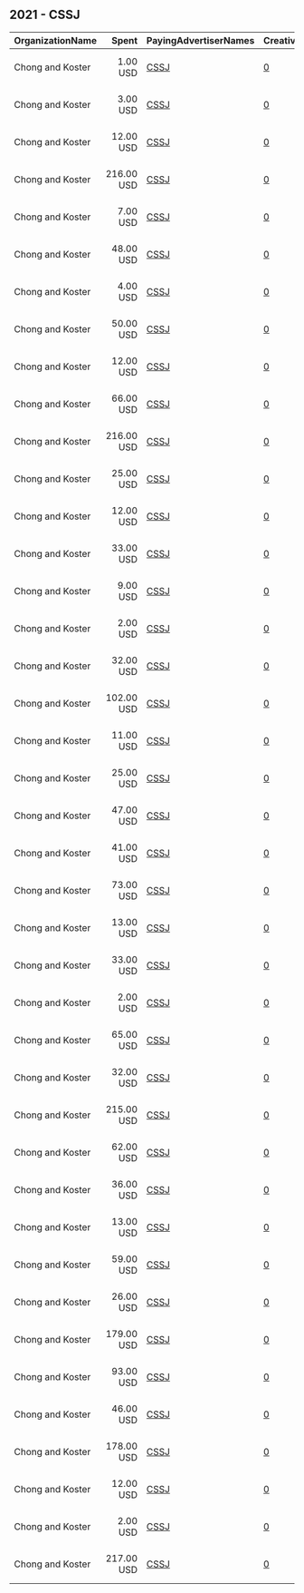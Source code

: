 ## 2021 - CSSJ 
|OrganizationName|Spent|PayingAdvertiserNames|CreativeUrls|Impressions|Genders|AgeBrackets|CountryCodes|BillingAddresses|CandidateBallotInformation|
|:---|---:|:---|:---|---:|:---|:---|:---|:---|:---|
|Chong and Koster|1.00 USD|[CSSJ](2021/CSSJ.md)|[0](https://www.snap.com/political-ads/asset/186163404a04921e30308c3bd42455954f02cd953119be613d7cd8b8dba40641?mediaType=png)|128||18+||"1640 Rhode Island Ave. NW, Suite 600,Washington,20036,US"||
|Chong and Koster|3.00 USD|[CSSJ](2021/CSSJ.md)|[0](https://www.snap.com/political-ads/asset/b41dec73a5ec8fdcf539061451faed906df2c382493f848827aa73d82722509f?mediaType=png)|211||18+||"1640 Rhode Island Ave. NW, Suite 600,Washington,20036,US"||
|Chong and Koster|12.00 USD|[CSSJ](2021/CSSJ.md)|[0](https://www.snap.com/political-ads/asset/3c0a4907aeff3deb1251177a399f2ec6ff5079f3dc8653330c6a876fe7ab42f6?mediaType=png)|2,151||18+||"1640 Rhode Island Ave. NW, Suite 600,Washington,20036,US"||
|Chong and Koster|216.00 USD|[CSSJ](2021/CSSJ.md)|[0](https://www.snap.com/political-ads/asset/2c3e61df044750832a0d8c508b7204b18147430980939c1600a9c10f0ef3c72b?mediaType=png)|23,512||18+|united states|"1640 Rhode Island Ave. NW, Suite 600,Washington,20036,US"||
|Chong and Koster|7.00 USD|[CSSJ](2021/CSSJ.md)|[0](https://www.snap.com/political-ads/asset/a9fb5aea3a5b38c33d72f19aa1e9f7b8647448ee659a46afa513229a6571c86d?mediaType=png)|530||18+||"1640 Rhode Island Ave. NW, Suite 600,Washington,20036,US"||
|Chong and Koster|48.00 USD|[CSSJ](2021/CSSJ.md)|[0](https://www.snap.com/political-ads/asset/b71043806f4c990dd15cf964f8a82ad3470ace75c4d5f77a3ceefc74a6623096?mediaType=png)|3,774||18+|united states|"1640 Rhode Island Ave. NW, Suite 600,Washington,20036,US"||
|Chong and Koster|4.00 USD|[CSSJ](2021/CSSJ.md)|[0](https://www.snap.com/political-ads/asset/d573ce3e9889287b48f287752556bae3bfae68bea27575033a7c08a72be85205?mediaType=png)|286||18+||"1640 Rhode Island Ave. NW, Suite 600,Washington,20036,US"||
|Chong and Koster|50.00 USD|[CSSJ](2021/CSSJ.md)|[0](https://www.snap.com/political-ads/asset/ae56e9c1aae38f9a837f5855bb6a463d0cd5b5e439b624f6196a93eebc9e44e5?mediaType=png)|6,059||18+|united states|"1640 Rhode Island Ave. NW, Suite 600,Washington,20036,US"||
|Chong and Koster|12.00 USD|[CSSJ](2021/CSSJ.md)|[0](https://www.snap.com/political-ads/asset/94b9e1223c3400ad228d4707d027b137d2859e28f2e09ed95966ddf61a9baba3?mediaType=png)|2,040||18+||"1640 Rhode Island Ave. NW, Suite 600,Washington,20036,US"||
|Chong and Koster|66.00 USD|[CSSJ](2021/CSSJ.md)|[0](https://www.snap.com/political-ads/asset/465fc2c3f3216759cfad74c3cd7c43246127070312d06431c84634913e8ff541?mediaType=png)|8,176||18+|united states|"1640 Rhode Island Ave. NW, Suite 600,Washington,20036,US"||
|Chong and Koster|216.00 USD|[CSSJ](2021/CSSJ.md)|[0](https://www.snap.com/political-ads/asset/51aa392fe7f1869e212eacf3dd8b63d93029e294b64dd34a27615f813c6fd093?mediaType=png)|23,369||18+|united states|"1640 Rhode Island Ave. NW, Suite 600,Washington,20036,US"||
|Chong and Koster|25.00 USD|[CSSJ](2021/CSSJ.md)|[0](https://www.snap.com/political-ads/asset/088d02d7c1da9164fb0c6b96cb6841b935b73413470a66b7d3b73e9f3b60feb6?mediaType=png)|2,744||18+|united states|"1640 Rhode Island Ave. NW, Suite 600,Washington,20036,US"||
|Chong and Koster|12.00 USD|[CSSJ](2021/CSSJ.md)|[0](https://www.snap.com/political-ads/asset/3c0a4907aeff3deb1251177a399f2ec6ff5079f3dc8653330c6a876fe7ab42f6?mediaType=png)|2,106||18+||"1640 Rhode Island Ave. NW, Suite 600,Washington,20036,US"||
|Chong and Koster|33.00 USD|[CSSJ](2021/CSSJ.md)|[0](https://www.snap.com/political-ads/asset/2c3e61df044750832a0d8c508b7204b18147430980939c1600a9c10f0ef3c72b?mediaType=png)|5,699||18+||"1640 Rhode Island Ave. NW, Suite 600,Washington,20036,US"||
|Chong and Koster|9.00 USD|[CSSJ](2021/CSSJ.md)|[0](https://www.snap.com/political-ads/asset/d45fb8c91f53f26fce846bb0d810690819d361ae7cc71b2423393587d92de42b?mediaType=png)|1,554||18+||"1640 Rhode Island Ave. NW, Suite 600,Washington,20036,US"||
|Chong and Koster|2.00 USD|[CSSJ](2021/CSSJ.md)|[0](https://www.snap.com/political-ads/asset/18adacf7c84a2508ad67a8661c5c72157807ae9c671609584cf9b0804b5b15f6?mediaType=png)|140||18+||"1640 Rhode Island Ave. NW, Suite 600,Washington,20036,US"||
|Chong and Koster|32.00 USD|[CSSJ](2021/CSSJ.md)|[0](https://www.snap.com/political-ads/asset/51aa392fe7f1869e212eacf3dd8b63d93029e294b64dd34a27615f813c6fd093?mediaType=png)|4,897||18+||"1640 Rhode Island Ave. NW, Suite 600,Washington,20036,US"||
|Chong and Koster|102.00 USD|[CSSJ](2021/CSSJ.md)|[0](https://www.snap.com/political-ads/asset/5f11434ecf48ba0a86be008c9d5067558cf10576d783b8b4c0f790e72d91071b?mediaType=png)|12,250||18+|united states|"1640 Rhode Island Ave. NW, Suite 600,Washington,20036,US"||
|Chong and Koster|11.00 USD|[CSSJ](2021/CSSJ.md)|[0](https://www.snap.com/political-ads/asset/088d02d7c1da9164fb0c6b96cb6841b935b73413470a66b7d3b73e9f3b60feb6?mediaType=png)|1,484||18+||"1640 Rhode Island Ave. NW, Suite 600,Washington,20036,US"||
|Chong and Koster|25.00 USD|[CSSJ](2021/CSSJ.md)|[0](https://www.snap.com/political-ads/asset/18adacf7c84a2508ad67a8661c5c72157807ae9c671609584cf9b0804b5b15f6?mediaType=png)|2,618||18+|united states|"1640 Rhode Island Ave. NW, Suite 600,Washington,20036,US"||
|Chong and Koster|47.00 USD|[CSSJ](2021/CSSJ.md)|[0](https://www.snap.com/political-ads/asset/465fc2c3f3216759cfad74c3cd7c43246127070312d06431c84634913e8ff541?mediaType=png)|5,589||18+|united states|"1640 Rhode Island Ave. NW, Suite 600,Washington,20036,US"||
|Chong and Koster|41.00 USD|[CSSJ](2021/CSSJ.md)|[0](https://www.snap.com/political-ads/asset/f7e1de26409bdb19c1a44403a0c583a68b342d8fbd9b6297d7a15d6ded154ddb?mediaType=png)|4,461||18+|united states|"1640 Rhode Island Ave. NW, Suite 600,Washington,20036,US"||
|Chong and Koster|73.00 USD|[CSSJ](2021/CSSJ.md)|[0](https://www.snap.com/political-ads/asset/5f11434ecf48ba0a86be008c9d5067558cf10576d783b8b4c0f790e72d91071b?mediaType=png)|10,132||18+|united states|"1640 Rhode Island Ave. NW, Suite 600,Washington,20036,US"||
|Chong and Koster|13.00 USD|[CSSJ](2021/CSSJ.md)|[0](https://www.snap.com/political-ads/asset/b71043806f4c990dd15cf964f8a82ad3470ace75c4d5f77a3ceefc74a6623096?mediaType=png)|2,298||18+||"1640 Rhode Island Ave. NW, Suite 600,Washington,20036,US"||
|Chong and Koster|33.00 USD|[CSSJ](2021/CSSJ.md)|[0](https://www.snap.com/political-ads/asset/31016e5987f59798533f000c63d71254a915eb562930efc9e7d55248cb97ae3f?mediaType=png)|4,918||18+||"1640 Rhode Island Ave. NW, Suite 600,Washington,20036,US"||
|Chong and Koster|2.00 USD|[CSSJ](2021/CSSJ.md)|[0](https://www.snap.com/political-ads/asset/f7e1de26409bdb19c1a44403a0c583a68b342d8fbd9b6297d7a15d6ded154ddb?mediaType=png)|126||18+||"1640 Rhode Island Ave. NW, Suite 600,Washington,20036,US"||
|Chong and Koster|65.00 USD|[CSSJ](2021/CSSJ.md)|[0](https://www.snap.com/political-ads/asset/d45fb8c91f53f26fce846bb0d810690819d361ae7cc71b2423393587d92de42b?mediaType=png)|7,984||18+|united states|"1640 Rhode Island Ave. NW, Suite 600,Washington,20036,US"||
|Chong and Koster|32.00 USD|[CSSJ](2021/CSSJ.md)|[0](https://www.snap.com/political-ads/asset/60d9b2bacd20f9bed965effe5e151cdf63aa19953b5198ed5de1d10bef704b8b?mediaType=png)|5,015||18+||"1640 Rhode Island Ave. NW, Suite 600,Washington,20036,US"||
|Chong and Koster|215.00 USD|[CSSJ](2021/CSSJ.md)|[0](https://www.snap.com/political-ads/asset/31016e5987f59798533f000c63d71254a915eb562930efc9e7d55248cb97ae3f?mediaType=png)|21,616||18+|united states|"1640 Rhode Island Ave. NW, Suite 600,Washington,20036,US"||
|Chong and Koster|62.00 USD|[CSSJ](2021/CSSJ.md)|[0](https://www.snap.com/political-ads/asset/186163404a04921e30308c3bd42455954f02cd953119be613d7cd8b8dba40641?mediaType=png)|6,144||18+|united states|"1640 Rhode Island Ave. NW, Suite 600,Washington,20036,US"||
|Chong and Koster|36.00 USD|[CSSJ](2021/CSSJ.md)|[0](https://www.snap.com/political-ads/asset/94b9e1223c3400ad228d4707d027b137d2859e28f2e09ed95966ddf61a9baba3?mediaType=png)|4,251||18+|united states|"1640 Rhode Island Ave. NW, Suite 600,Washington,20036,US"||
|Chong and Koster|13.00 USD|[CSSJ](2021/CSSJ.md)|[0](https://www.snap.com/political-ads/asset/ae56e9c1aae38f9a837f5855bb6a463d0cd5b5e439b624f6196a93eebc9e44e5?mediaType=png)|2,349||18+||"1640 Rhode Island Ave. NW, Suite 600,Washington,20036,US"||
|Chong and Koster|59.00 USD|[CSSJ](2021/CSSJ.md)|[0](https://www.snap.com/political-ads/asset/d573ce3e9889287b48f287752556bae3bfae68bea27575033a7c08a72be85205?mediaType=png)|5,556||18+|united states|"1640 Rhode Island Ave. NW, Suite 600,Washington,20036,US"||
|Chong and Koster|26.00 USD|[CSSJ](2021/CSSJ.md)|[0](https://www.snap.com/political-ads/asset/3ed988c713ce510c486eb99eb781e66e999f41a0dd47c6f403b11867b3bff7fc?mediaType=png)|2,999||18+|united states|"1640 Rhode Island Ave. NW, Suite 600,Washington,20036,US"||
|Chong and Koster|179.00 USD|[CSSJ](2021/CSSJ.md)|[0](https://www.snap.com/political-ads/asset/465fc2c3f3216759cfad74c3cd7c43246127070312d06431c84634913e8ff541?mediaType=png)|25,813||18+|united states|"1640 Rhode Island Ave. NW, Suite 600,Washington,20036,US"||
|Chong and Koster|93.00 USD|[CSSJ](2021/CSSJ.md)|[0](https://www.snap.com/political-ads/asset/ae56e9c1aae38f9a837f5855bb6a463d0cd5b5e439b624f6196a93eebc9e44e5?mediaType=png)|11,348||18+|united states|"1640 Rhode Island Ave. NW, Suite 600,Washington,20036,US"||
|Chong and Koster|46.00 USD|[CSSJ](2021/CSSJ.md)|[0](https://www.snap.com/political-ads/asset/b41dec73a5ec8fdcf539061451faed906df2c382493f848827aa73d82722509f?mediaType=png)|5,604||18+|united states|"1640 Rhode Island Ave. NW, Suite 600,Washington,20036,US"||
|Chong and Koster|178.00 USD|[CSSJ](2021/CSSJ.md)|[0](https://www.snap.com/political-ads/asset/465fc2c3f3216759cfad74c3cd7c43246127070312d06431c84634913e8ff541?mediaType=png)|48,884||18+||"1640 Rhode Island Ave. NW, Suite 600,Washington,20036,US"||
|Chong and Koster|12.00 USD|[CSSJ](2021/CSSJ.md)|[0](https://www.snap.com/political-ads/asset/ae56e9c1aae38f9a837f5855bb6a463d0cd5b5e439b624f6196a93eebc9e44e5?mediaType=png)|2,261||18+||"1640 Rhode Island Ave. NW, Suite 600,Washington,20036,US"||
|Chong and Koster|2.00 USD|[CSSJ](2021/CSSJ.md)|[0](https://www.snap.com/political-ads/asset/3ed988c713ce510c486eb99eb781e66e999f41a0dd47c6f403b11867b3bff7fc?mediaType=png)|154||18+||"1640 Rhode Island Ave. NW, Suite 600,Washington,20036,US"||
|Chong and Koster|217.00 USD|[CSSJ](2021/CSSJ.md)|[0](https://www.snap.com/political-ads/asset/60d9b2bacd20f9bed965effe5e151cdf63aa19953b5198ed5de1d10bef704b8b?mediaType=png)|22,007||18+|united states|"1640 Rhode Island Ave. NW, Suite 600,Washington,20036,US"||
